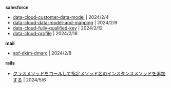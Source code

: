 **salesforce**
- [data-cloud-customer-data-model](./salesforce/data-cloud-customer-data-model.md) | 2024/2/4
- [data-cloud-data-model-and-mapping](./salesforce/data-cloud-data-model-and-mapping.md) | 2024/2/9
- [data-cloud-fully-qualified-key](./salesforce/data-cloud-fully-qualified-key.md) | 2024/2/12
- [data-cloud-profile](./salesforce/data-cloud-profile.md) | 2024/2/18

**mail**
- [spf-dkim-dmarc](./mail/spf-dkim-dmarc.md) | 2024/2/8

**rails**
- [クラスメソッドをコールして指定メソッド名のインスタンスメソッドを追加する](./rails/クラスメソッドをコールして指定メソッド名のインスタンスメソッドを追加する.md) | 2024/5/6
